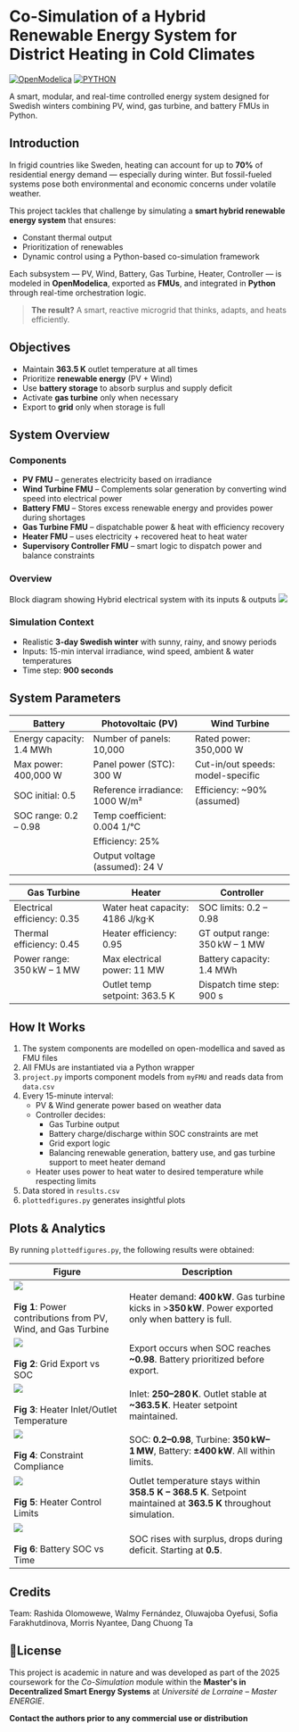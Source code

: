 # Co-Simulation of a Hybrid Renewable Energy System for District Heating in Cold Climates

[![OpenModelica](https://img.shields.io/badge/OpenModelica-1.22.0-lightgrey)](https://openmodelica.org/)
[![PYTHON](https://img.shields.io/badge/Python-3.11-blue)](https://www.python.org/)

A smart, modular, and real-time controlled energy system designed for Swedish winters combining PV, wind, gas turbine, and battery FMUs in Python.

## Introduction

In frigid countries like Sweden, heating can account for up to **70%** of residential energy demand — especially during winter. But fossil-fueled systems pose both environmental and economic concerns under volatile weather.

This project tackles that challenge by simulating a **smart hybrid renewable energy system** that ensures:

- Constant thermal output  
- Prioritization of renewables  
- Dynamic control using a Python-based co-simulation framework  

Each subsystem — PV, Wind, Battery, Gas Turbine, Heater, Controller — is modeled in **OpenModelica**, exported as **FMUs**, and integrated in **Python** through real-time orchestration logic.

> **The result?** A smart, reactive microgrid that thinks, adapts, and heats efficiently.

## Objectives

-  Maintain **363.5 K** outlet temperature at all times  
-  Prioritize **renewable energy** (PV + Wind)  
-  Use **battery storage** to absorb surplus and supply deficit  
-  Activate **gas turbine** only when necessary  
-  Export to **grid** only when storage is full  

## System Overview

### Components

-  **PV FMU** – generates electricity based on irradiance  
-  **Wind Turbine FMU** – Complements solar generation by converting wind speed into electrical power
-  **Battery FMU** – Stores excess renewable energy and provides power during shortages
-  **Gas Turbine FMU** – dispatchable power & heat with efficiency recovery  
-  **Heater FMU** – uses electricity + recovered heat to heat water  
-  **Supervisory Controller FMU** – smart logic to dispatch power and balance constraints  

### Overview 
Block diagram showing Hybrid electrical system with its inputs & outputs ![](BlockdiagramshowingHybridelectricalsystemwithitsinputs&outputs.png)
### Simulation Context

-  Realistic **3-day Swedish winter** with sunny, rainy, and snowy periods  
-  Inputs: 15-min interval irradiance, wind speed, ambient & water temperatures  
-  Time step: **900 seconds**

## System Parameters

| **Battery**                      | **Photovoltaic (PV)**          | **Wind Turbine**                   |
|----------------------------------|--------------------------------|------------------------------------|
| Energy capacity: 1.4 MWh         | Number of panels: 10,000       | Rated power: 350,000 W            |
| Max power: 400,000 W             | Panel power (STC): 300 W       | Cut-in/out speeds: model-specific |
| SOC initial: 0.5                 | Reference irradiance: 1000 W/m²| Efficiency: ~90% (assumed)        |
| SOC range: 0.2 – 0.98            | Temp coefficient: 0.004 1/°C   |                                    |
|                                  | Efficiency: 25%                |                                    |
|                                  | Output voltage (assumed): 24 V |                                    |

| **Gas Turbine**                  | **Heater**                     | **Controller**                    |
|----------------------------------|--------------------------------|------------------------------------|
| Electrical efficiency: 0.35      | Water heat capacity: 4186 J/kg·K| SOC limits: 0.2 – 0.98            |
| Thermal efficiency: 0.45         | Heater efficiency: 0.95        | GT output range: 350 kW – 1 MW    |
| Power range: 350 kW – 1 MW       | Max electrical power: 11 MW    | Battery capacity: 1.4 MWh         |
|                                  | Outlet temp setpoint: 363.5 K  | Dispatch time step: 900 s         |




##  How It Works
1.  The system components are modelled on open-modellica and saved as FMU files
2. All FMUs are instantiated via a Python wrapper
3. `project.py` imports component models from `myFMU` and reads data from `data.csv` 
4. Every 15-minute interval:
   - PV & Wind generate power based on weather data
   - Controller decides:
     - Gas Turbine output
     - Battery charge/discharge within SOC constraints are met
     - Grid export logic
     - Balancing renewable generation, battery use, and gas turbine support to meet heater demand
   - Heater uses power to heat water to desired temperature while respecting limits
5. Data stored in `results.csv`
6. `plottedfigures.py` generates insightful plots

## Plots & Analytics

By running `plottedfigures.py`, the following results were obtained:

| **Figure** | **Description** |
|------------|-----------------|
| ![](Powerprofile.png)<br><br>**Fig 1**: Power contributions from PV, Wind, and Gas Turbine | Heater demand: **400 kW**. Gas turbine kicks in >**350 kW**. Power exported only when battery is full. |
| ![](Gridexportpower.png)<br><br>**Fig 2**: Grid Export vs SOC | Export occurs when SOC reaches **~0.98**. Battery prioritized before export. |
| ![](Heatenergyprofile.png)<br><br>**Fig 3**: Heater Inlet/Outlet Temperature | Inlet: **250–280 K**. Outlet stable at **~363.5 K**. Heater setpoint maintained. |
| ![](Constrainschecks.png)<br><br>**Fig 4**: Constraint Compliance | SOC: **0.2–0.98**, Turbine: **350 kW–1 MW**, Battery: **±400 kW**. All within limits. |
| ![](HeatControllimits.png)<br><br>**Fig 5**: Heater Control Limits |  Outlet temperature stays within **358.5 K – 368.5 K**. Setpoint maintained at **363.5 K** throughout simulation. |
| ![](batterySOC.png)<br><br>**Fig 6**: Battery SOC vs Time | SOC rises with surplus, drops during deficit. Starting at **0.5**. |

## Credits
Team:
Rashida Olomowewe, Walmy Fernández, Oluwajoba Oyefusi, Sofia Farakhutdinova, Morris Nyantee, Dang Chuong Ta

## 📜License
This project is academic in nature and was developed as part of the 2025 coursework for the *Co-Simulation* module within the **Master's in Decentralized Smart Energy Systems** at *Université de Lorraine – Master ENERGIE*.

**Contact the authors prior to any commercial use or distribution**


